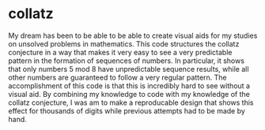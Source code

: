 # collatz
My dream has been to be able to be able to create visual aids for my studies on unsolved problems in mathematics. This code structures the collatz conjecture in a way that makes it very easy to see a very predictable pattern in the formation of sequences of numbers. In particular, it shows that only numbers 5 mod 8 have unpredictable sequence results, while all other numbers are guaranteed to follow a very regular pattern. The accomplishment of this code is that this is incredibly hard to see without a visual aid. By combining my knowledge to code with my knowledge of the collatz conjecture, I was am to make a reproducable design that shows this effect for thousands of digits while previous attempts had to be made by hand.

